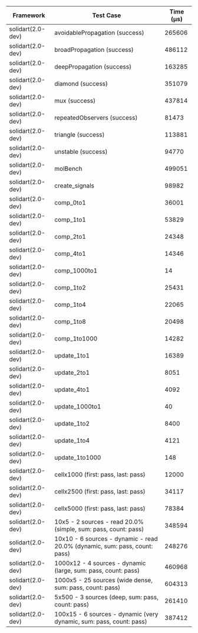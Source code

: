 | Framework | Test Case | Time (μs) |
| --- | --- | --- |
| solidart(2.0-dev) | avoidablePropagation (success) | 265606 |
| solidart(2.0-dev) | broadPropagation (success) | 486112 |
| solidart(2.0-dev) | deepPropagation (success) | 163285 |
| solidart(2.0-dev) | diamond (success) | 351079 |
| solidart(2.0-dev) | mux (success) | 437814 |
| solidart(2.0-dev) | repeatedObservers (success) | 81473 |
| solidart(2.0-dev) | triangle (success) | 113881 |
| solidart(2.0-dev) | unstable (success) | 94770 |
| solidart(2.0-dev) | molBench | 499051 |
| solidart(2.0-dev) | create_signals | 98982 |
| solidart(2.0-dev) | comp_0to1 | 36001 |
| solidart(2.0-dev) | comp_1to1 | 53829 |
| solidart(2.0-dev) | comp_2to1 | 24348 |
| solidart(2.0-dev) | comp_4to1 | 14346 |
| solidart(2.0-dev) | comp_1000to1 | 14 |
| solidart(2.0-dev) | comp_1to2 | 25431 |
| solidart(2.0-dev) | comp_1to4 | 22065 |
| solidart(2.0-dev) | comp_1to8 | 20498 |
| solidart(2.0-dev) | comp_1to1000 | 14282 |
| solidart(2.0-dev) | update_1to1 | 16389 |
| solidart(2.0-dev) | update_2to1 | 8051 |
| solidart(2.0-dev) | update_4to1 | 4092 |
| solidart(2.0-dev) | update_1000to1 | 40 |
| solidart(2.0-dev) | update_1to2 | 8400 |
| solidart(2.0-dev) | update_1to4 | 4121 |
| solidart(2.0-dev) | update_1to1000 | 148 |
| solidart(2.0-dev) | cellx1000 (first: pass, last: pass) | 12000 |
| solidart(2.0-dev) | cellx2500 (first: pass, last: pass) | 34117 |
| solidart(2.0-dev) | cellx5000 (first: pass, last: pass) | 78384 |
| solidart(2.0-dev) | 10x5 - 2 sources - read 20.0% (simple, sum: pass, count: pass) | 348594 |
| solidart(2.0-dev) | 10x10 - 6 sources - dynamic - read 20.0% (dynamic, sum: pass, count: pass) | 248276 |
| solidart(2.0-dev) | 1000x12 - 4 sources - dynamic (large, sum: pass, count: pass) | 460968 |
| solidart(2.0-dev) | 1000x5 - 25 sources (wide dense, sum: pass, count: pass) | 604313 |
| solidart(2.0-dev) | 5x500 - 3 sources (deep, sum: pass, count: pass) | 261410 |
| solidart(2.0-dev) | 100x15 - 6 sources - dynamic (very dynamic, sum: pass, count: pass) | 387412 |
